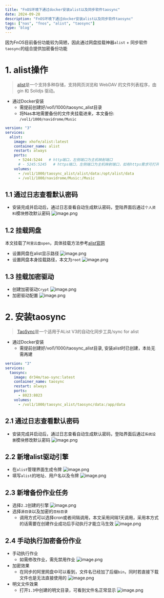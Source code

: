 ```yaml
---
title: "FnOS环境下通过docker安装alist以及同步软件taosync"
date: 2024-09-28
description: "FnOS环境下通过docker安装alist以及同步软件taosync"
tags: ["nas", "fnos", "alist", "taosync"]
type: 'blog'
---
```


因为FnOS目前备份功能较为简陋，因此通过网盘挂载神器`alist` + 同步软件`taosync`的组合提供加密备份功能

# 1. alist操作
> [alist](https://github.com/alist-org/docs)是一个支持多种存储，支持网页浏览和 WebDAV 的文件列表程序，由 gin 和 Solidjs 驱动。

- 通过Docker安装
  - 需提前创建好/vol1/1000/taosync_alist目录
  - 将Nas本地需要备份的文件夹挂载进来，本文备份: `/vol1/1000/navidrome/Music`
```yaml
version: "3"
services:
  alist:
    image: xhofe/alist:latest
    container_name: alist
    restart: always
    ports:
      - 5244:5244   # http端口，左侧端口为主机映射端口
      # - 5245:5245   # https端口，左侧端口为主机映射端口，如有https需求可打开注释
    volumes:
      - /vol1/1000/taosync_alist/alist/data:/opt/alist/data
      - /vol1/1000/navidrome/Music:/Music
```
## 1.1 通过日志查看默认密码
- 安装完成并启动后，通过日志查看自动生成默认密码，登陆界面后通过`个人资料`模块修改默认密码
![image.png](./1.png)

## 1.2 挂载网盘
本文挂载了`阿里云盘open`，具体挂载方法参考[alist官网](https://alist.nn.ci/zh/guide/drivers)
- 设置网盘在alist显示路径
![image.png](./2.png)
- 设置网盘本身挂载路径，本文为`root`
![image.png](./3.png)

## 1.3 挂载加密驱动
- 创建加密驱动`Crypt`
![image.png](./4.png)
- 加密驱动配置
![image.png](./5.png)

# 2. 安装taosync
> [TaoSync](https://github.com/dr34m-cn/taosync)是一个适用于AList V3的自动化同步工具/sync for alist 

- 通过Docker安装
  - 需提前创建好/vol1/1000/taosync_alist目录, 安装alist时已创建，本处无需再建
```yaml
version: "3"
services:
  taosync:
    image: dr34m/tao-sync:latest
    container_name: taosync
    restart: always 
    ports:
      - 8023:8023
    volumes:
      - /vol1/1000/taosync_alist/taosync/data:/app/data
```
## 2.1 通过日志查看默认密码
- 安装完成并启动后，通过日志查看自动生成默认密码，登陆界面后通过`系统设置`模块修改默认密码
![image.png](./6.png)

## 2.2 新增alist驱动引擎
- 在`alist`管理界面生成令牌
![image.png](./7.png)
- 填写`alist`的地址、用户名以及令牌
![image.png](./8.png)

## 2.3 新增备份作业任务
- 选择`2.2`创建的引擎
![image.png](./9.png)
- 选择`源目录`以及加密的`目标目录`
  - 调用方式可以选择cron或者间隔调用，本文采用间隔1天调用，采用本方式的话需要在创建作业成功后手动执行才能立马生效
![image.png](./10.png)

## 2.4 手动执行加密备份作业
- 手动执行作业
  - 如需修改作业，需先禁用作业
![image.png](./11.png)
- 加密效果
  - 在同步的阿里网盘中可以看到，文件名已经加了后缀`bin`，同时若直接下载文件也是无法直接使用的
![image.png](./12.png)
- 明文文件效果
  - 打开`1.3`中创建的明文目录，可看到文件名正常显示
![image.png](./13.png)
